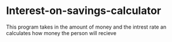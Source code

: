 # Interest-on-savings-calculator
This program takes in the amount of money and the intrest rate an calculates how money the person will recieve
